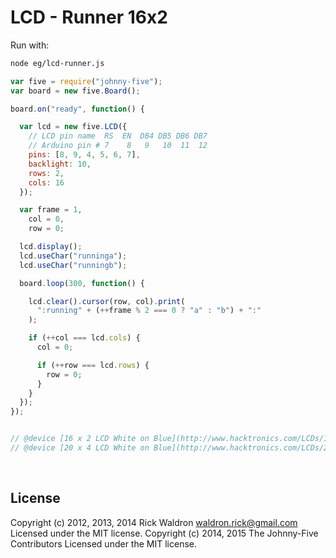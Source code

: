 <!--remove-start-->

# LCD - Runner 16x2



Run with:
```bash
node eg/lcd-runner.js
```

<!--remove-end-->

```javascript
var five = require("johnny-five");
var board = new five.Board();

board.on("ready", function() {

  var lcd = new five.LCD({
    // LCD pin name  RS  EN  DB4 DB5 DB6 DB7
    // Arduino pin # 7    8   9   10  11  12
    pins: [8, 9, 4, 5, 6, 7],
    backlight: 10,
    rows: 2,
    cols: 16
  });

  var frame = 1,
    col = 0,
    row = 0;

  lcd.display();
  lcd.useChar("runninga");
  lcd.useChar("runningb");

  board.loop(300, function() {

    lcd.clear().cursor(row, col).print(
      ":running" + (++frame % 2 === 0 ? "a" : "b") + ":"
    );

    if (++col === lcd.cols) {
      col = 0;

      if (++row === lcd.rows) {
        row = 0;
      }
    }
  });
});


// @device [16 x 2 LCD White on Blue](http://www.hacktronics.com/LCDs/16-x-2-LCD-White-on-Blue/flypage.tpl.html)
// @device [20 x 4 LCD White on Blue](http://www.hacktronics.com/LCDs/20-x-4-LCD-White-on-Blue/flypage.tpl.html)

```








&nbsp;

<!--remove-start-->

## License
Copyright (c) 2012, 2013, 2014 Rick Waldron <waldron.rick@gmail.com>
Licensed under the MIT license.
Copyright (c) 2014, 2015 The Johnny-Five Contributors
Licensed under the MIT license.

<!--remove-end-->
